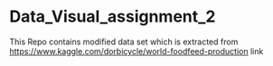 # Data_Visual_assignment_2
This Repo contains modified data set which is extracted from https://www.kaggle.com/dorbicycle/world-foodfeed-production link
